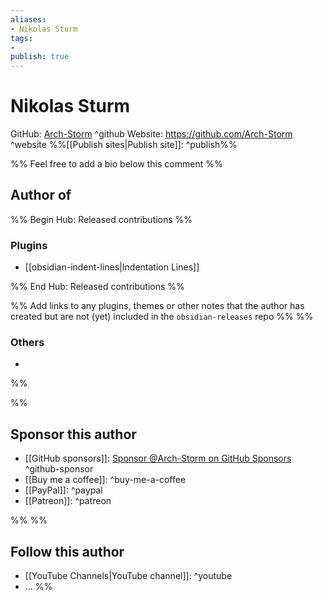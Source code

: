 ```yaml
---
aliases:
- Nikolas Sturm
tags: 
- 
publish: true
---
```


# Nikolas Sturm

GitHub: [Arch-Storm](https://github.com/Arch-Storm/) ^github
Website: <https://github.com/Arch-Storm> ^website
%%[[Publish sites|Publish site]]: ^publish%%

%% Feel free to add a bio below this comment %%


## Author of

%% Begin Hub: Released contributions %%
### Plugins
- [[obsidian-indent-lines|Indentation Lines]]

%% End Hub: Released contributions %%

%% Add links to any plugins, themes or other notes that the author has created but are not (yet) included in the `obsidian-releases` repo %%
%%
### Others 

- 
%%

%%
## Sponsor this author

- [[GitHub sponsors]]: [Sponsor @Arch-Storm on GitHub Sponsors](https://github.com/sponsors/Arch-Storm) ^github-sponsor
- [[Buy me a coffee]]: ^buy-me-a-coffee
- [[PayPal]]: ^paypal
- [[Patreon]]: ^patreon

%%
%%
## Follow this author

- [[YouTube Channels|YouTube channel]]: ^youtube
- ...
%%